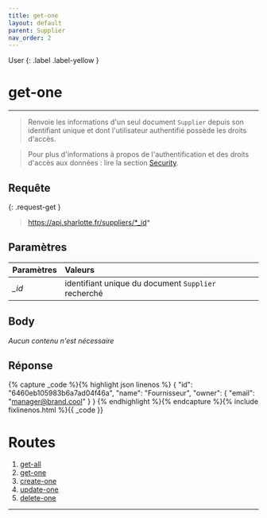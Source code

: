 ```yaml
---
title: get-one
layout: default
parent: Supplier
nav_order: 2
---
```


User
{: .label .label-yellow }

<!-- DÉBUT DE LA ROUTE -->
# get-one
----

> Renvoie les informations d'un seul document `Supplier` depuis son identifiant unique et dont l'utilisateur authentifié possède les droits d'accès.

> Pour plus d'informations à propos de l'authentification et des droits d'accès aux données : lire la section [Security].

## Requête

{: .request-get }
> https://api.sharlotte.fr/suppliers/*_id*

## Paramètres

| Paramètres | Valeurs                                             |
|:-----------|:----------------------------------------------------|
| *_id*      | identifiant unique du document `Supplier` recherché |

## Body
*Aucun contenu n'est nécessaire*

## Réponse
{% capture _code %}{% highlight json linenos %}
{
    "id": "6460eb105983b6a7ad04f46a",
    "name": "Fournisseur",
    "owner": {
        "email": "manager@brand.cool"
    }
}
{% endhighlight %}{% endcapture %}{% include fixlinenos.html %}{{ _code }}
<!-- FIN DE LA ROUTE -->

# Routes

1. [get-all]
1. [get-one]
1. [create-one]
1. [update-one]
1. [delete-one]

----

[Sources]: user/sources.html
[User]: user/index.html
[Security]: security.html
[get-all]: #get-all
[get-one]: #get-one
[create-one]: #create-one
[update-one]: #update-one
[delete-one]: #delete-one